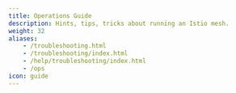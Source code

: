 ```yaml
---
title: Operations Guide
description: Hints, tips, tricks about running an Istio mesh.
weight: 32
aliases:
    - /troubleshooting.html
    - /troubleshooting/index.html
    - /help/troubleshooting/index.html
    - /ops
icon: guide
---
```

